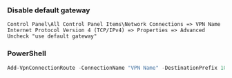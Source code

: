 ### Disable default gateway
```
Control Panel\All Control Panel Items\Network Connections => VPN Name
Internet Protocol Version 4 (TCP/IPv4) => Properties => Advanced
Uncheck "use default gateway"
```

### PowerShell
```PowerShell
Add-VpnConnectionRoute -ConnectionName "VPN Name" -DestinationPrefix 10.10.10.0/24
```
